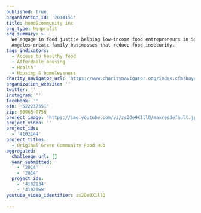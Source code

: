 ```yaml
---
published: true
organization_id: '2014151'
title: home&community inc
org_type: Nonprofit
org_summary: >-
  We engage in food justice helping low-income food entrepreneurs in South Los
  Angeles create family businesses that reduce food insecurity.
tags_indicators:
  - Access to healthy food
  - Affordable housing
  - Health
  - Housing & homelessness
charity_navigator_url: 'https://www.charitynavigator.org/index.cfm?bay=search.profile&ein=522237551'
organization_website: ''
twitter: ''
instagram: ''
facebook: ''
ein: '522237551'
zip: 90065-0756
project_image: 'https://img.youtube.com/vi/zs2Oe9X1llQ/maxresdefault.jpg'
project_video: ''
project_ids:
  - '4102144'
project_titles:
  - Original Green Community Food Hub
aggregated:
  challenge_url: []
  year_submitted:
    - '2014'
    - '2014'
  project_ids:
    - '4102134'
    - '4102168'
youtube_video_identifier: zs2Oe9X1llQ

---
```

